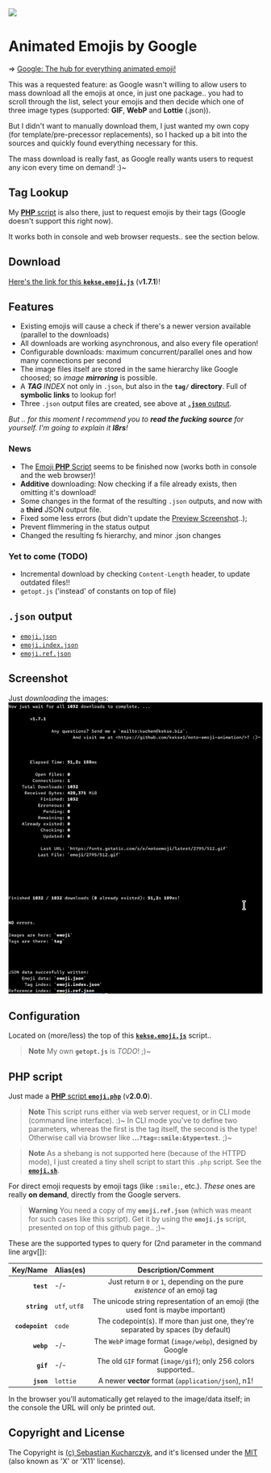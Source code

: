 <img src="https://kekse.biz/php/count.php?override=github:noto-emoji-animation&text=`noto-emoji-animation`" />

# Animated Emojis by Google
=> [Google: The hub for everything animated emoji!](https://googlefonts.github.io/noto-emoji-animation/)

This was a requested feature: as Google wasn't willing to allow users to mass download all the emojis at once,
in just one package.. you had to scroll through the list, select your emojis and then decide which one of three
image types (supported: **GIF**, **WebP** and **Lottie** (.json)).

But I didn't want to manually download them, I just wanted my own copy (for template/pre-precessor replacements),
so I hacked up a bit into the sources and quickly found everything necessary for this.

The mass download is really fast, as Google really wants users to request any icon every time on demand! :)~

## **Tag Lookup**
My [**PHP** script](#php-script) is also there, just to request emojis by their tags (Google doesn't support
this right now).

It works both in console and web browser requests.. see the section below.

## Download
[Here's the link for this **`kekse.emoji.js`**](js/emoji.js) (v**1.7.1**)!

## Features
* Existing emojis will cause a check if there's a newer version available (parallel to the downloads)
* All downloads are working asynchronous, and also every file operation!
* Configurable downloads: maximum concurrent/parallel ones and how many connections per second
* The image files itself are stored in the same hierarchy like Google choosed; so _image **mirroring**_ is possible.
* A _**TAG** INDEX_ not only in `.json`, but also in the **`tag/` directory**. Full of **symbolic links** to lookup for!
* Three `.json` output files are created, see above at [**`.json`** output](#json-output).

*But .. for this moment I recommend you to **read the fucking source** for yourself. I'm going to explain it **l8rs**!*

### News
* The [Emoji **PHP** Script](#php-script) seems to be finished now (works both in console and the web browser)!
* **Additive** downloading: Now checking if a file already exists, then omitting it's download!
* Some changes in the format of the resulting `.json` outputs, and now with a **third** JSON output file.
* Fixed some less errors (but didn't update the [Preview Screenshot](docs/screenshot.png)..);
* Prevent flimmering in the status output
* Changed the resulting fs hierarchy, and minor .json changes

### Yet to come (TODO)
* Incremental download by checking `Content-Length` header, to update outdated files!!
* `getopt.js` ('instead' of constants on top of file)

## **`.json`** output
* [`emoji.json`](json/emoji.json)
* [`emoji.index.json`](json/emoji.index.json)
* [`emoji.ref.json`](json/emoji.ref.json)

## Screenshot
Just _downloading_ the images:
![Screenshot](docs/screenshot.png)

## Configuration
Located on (more/less) the top of this **[`kekse.emoji.js`](js/emoji.js)** script..

> **Note**
> My own **`getopt.js`** is _TODO_! ;)~

## **PHP** script
Just made a [**PHP** script **`emoji.php`**](php/emoji.php) (v**2.0.0**).

> **Note**
> This script runs either via web server request, or in CLI mode (command line interface). :)~
> In CLI mode you've to define two parameters, whereas the first is the tag itself, the second is the type!
> Otherwise call via browser like **...`?tag=:smile:&type=test`**. ;)~

> **Note**
> As a shebang is not supported here (because of the HTTPD mode), I just created a tiny shell script to start this `.php` script.
> See the **[`emoji.sh`](php/emoji.sh)**.

For direct emoji requests by emoji tags (like `:smile:`, etc.). _These_ ones are really **on demand**, directly from the Google servers.

> **Warning**
> You need a copy of my **`emoji.ref.json`** (which was meant for such cases like this script).
> Get it by using the **`emoji.js`** script, presented on top of this github page.. ;)~

These are the supported types to query for (2nd parameter in the command line argv[]):

| Key/Name      | Alias(es)     | Description/Comment                                                                |
| ------------: | :------------ | :--------------------------------------------------------------------------------: |
| **`test`**      | -/-           | Just return `0` or `1`, depending on the pure _existence_ of an emoji tag        |
| **`string`**    | `utf`, `utf8` | The unicode string representation of an emoji (the used font is maybe important) |
| **`codepoint`** | `code`        | The codepoint(s). If more than just one, they're separated by spaces (by default)|
| **`webp`**      | -/-           | The `WebP` image format (`image/webp`), designed by Google                       |
| **`gif`**       | -/-           | The old `GIF` format (`image/gif`); only 256 colors supported..                  |
| **`json`**      | `lottie`      | A newer **vector** format (`application/json`), n1!                              |

In the browser you'll automatically get relayed to the image/data itself; in the console the URL will only be printed out.

## Copyright and License
The Copyright is [(c) Sebastian Kucharczyk](COPYRIGHT.txt),
and it's licensed under the [MIT](LICENSE.txt) (also known as 'X' or 'X11' license).


